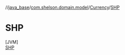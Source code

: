 //[java_base](../../../../index.md)/[com.shelson.domain.model](../../index.md)/[Currency](../index.md)/[SHP](index.md)

# SHP

[JVM]\
[SHP](index.md)
